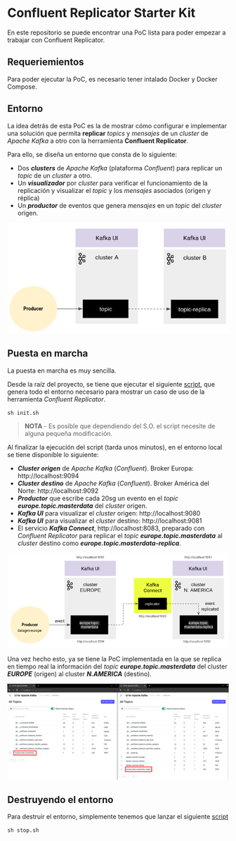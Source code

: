 # Confluent Replicator Starter Kit
En este repositorio se puede encontrar una PoC lista para poder empezar a trabajar con Confluent Replicator.

## Requeriemientos
Para poder ejecutar la PoC, es necesario tener intalado Docker y Docker Compose.

## Entorno
La idea detrás de esta PoC es la de mostrar cómo configurar e implementar una solución que permita **replicar** *topics* y *mensajes* de un *cluster* de *Apache Kafka* a otro con la herramienta **Confluent Replicator**.

Para ello, se diseña un entorno que consta de lo siguiente:

- Dos ***clusters*** de *Apache Kafka* (plataforma *Confluent*) para replicar un *topic* de un *cluster* a otro.
- Un ***visualizador*** por *cluster* para verificar el funcionamiento de la  replicación y visualizar el *topic* y los *mensajes* asociados (origen y réplica) 
- Un ***productor*** de eventos que genera *mensajes* en un *topic* del *cluster* origen.

![environment](images/environment.png)
<br/>

## Puesta en marcha

La puesta en marcha es muy sencilla. 

Desde la raíz del proyecto, se tiene que ejecutar el siguiente [script](init.sh), que genera todo el entorno necesario para mostrar un caso de uso de la herramienta *Confluent Replicator*.

````shell
sh init.sh
````

> **NOTA** - Es posible que dependiendo del S.O. el script necesite de alguna pequeña modificación. 

Al finalizar la ejecución del script (tarda unos minutos), en el entorno local se tiene disponible lo siguiente:

- ***Cluster origen*** de *Apache Kafka* (*Confluent*). Broker Europa:  http://localhost:9094
- ***Cluster destino*** de *Apache Kafka* (*Confluent*). Broker América del Norte: http://localhost:9092
- ***Productor*** que escribe cada 20sg un evento en el *topic* ***europe.topic.masterdata*** del *cluster* origen.
- ***Kafka UI*** para visualizar el *cluster* origen: http://localhost:9080
- ***Kafka UI*** para visualizar el *cluster* destino: http://localhost:9081
- El servicio ***Kafka Connect***, http://localhost:8083, preparado con *Confluent Replicator* para replicar el *topic* ***europe.topic.masterdata*** al *cluster* destino como ***europe.topic.masterdata-replica***.

![go](images/go.png)

Una vez hecho esto, ya se tiene la PoC implementada en la que se replica en tiempo real la información del *topic* ***europe.topic.masterdata*** del cluster ***EUROPE*** (origen) al cluster ***N.AMERICA*** (destino).

![show](images/show.png)
<br/>

## Destruyendo el entorno

Para destruir el entorno, simplemente tenemos que lanzar el siguiente [script](stop.sh)

````shell
sh stop.sh
````
